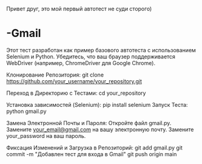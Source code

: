 Привет друг, это мой первый автотест не суди сторого)

# -Gmail 
Этот тест разработан как пример базового автотеста с использованием Selenium и Python. Убедитесь, что ваш браузер поддерживается WebDriver (например, ChromeDriver для Google Chrome).



Клонирование Репозитория:
git clone https://github.com/your_username/your_repository.git

Переход в Директорию с Тестами:
cd your_repository

Установка зависимостей (Selenium):
pip install selenium
Запуск Теста:
python gmail.py

Замена Электронной Почты и Пароля:
Откройте файл gmail.py.
Замените your_email@gmail.com на вашу электронную почту.
Замените your_password на ваш пароль.

Фиксация Изменений и Загрузка в Репозиторий:
git add gmail.py
git commit -m "Добавлен тест для входа в Gmail"
git push origin main
